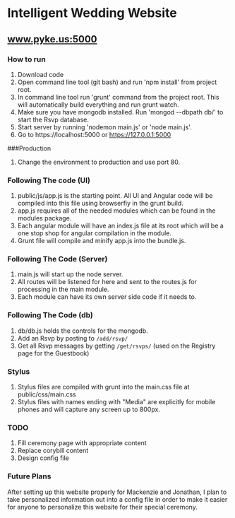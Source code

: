 # Intelligent Wedding Website
## www.pyke.us:5000

### How to run
1. Download code
2. Open command line tool (git bash) and run 'npm install' from project root.
2. In command line tool run 'grunt' command from the project root.  This will automatically build everything and run grunt watch.
3. Make sure you have mongodb installed. Run 'mongod --dbpath db/' to start the Rsvp database.
4. Start server by running 'nodemon main.js' or 'node main.js'.
5. Go to https://localhost:5000 or https://127.0.0.1:5000

###Production
1. Change the environment to production and use port 80.

### Following The code (UI)
1. public/js/app.js is the starting point.  All UI and Angular code will be compiled into this file using browserfiy in the grunt build.
2. app.js requires all of the needed modules which can be found in the modules package.
3. Each angular module will have an index.js file at its root which will be a one stop shop for angular compilation in the module.
4. Grunt file will compile and minify app.js into the bundle.js.

### Following The Code (Server)
1. main.js will start up the node server.
2. All routes will be listened for here and sent to the routes.js for processing in the main module.
3. Each module can have its own server side code if it needs to.

### Following The Code (db)
1. db/db.js holds the controls for the mongodb.
2. Add an Rsvp by posting to `/add/rsvp/`
3. Get all Rsvp messages by getting `/get/rsvps/` (used on the Registry page for the Guestbook)

### Stylus
1. Stylus files are compiled with grunt into the main.css file at public/css/main.css
2. Stylus files with names ending with "Media" are explicitly for mobile phones and will capture any screen up to 800px.

### TODO
1. Fill ceremony page with appropriate content
2. Replace corybill content
3. Design config file

### Future Plans
After setting up this website properly for Mackenzie and Jonathan, I plan to take personalized information out into a config file in order to make it easier for anyone to personalize this website for their special ceremony.
